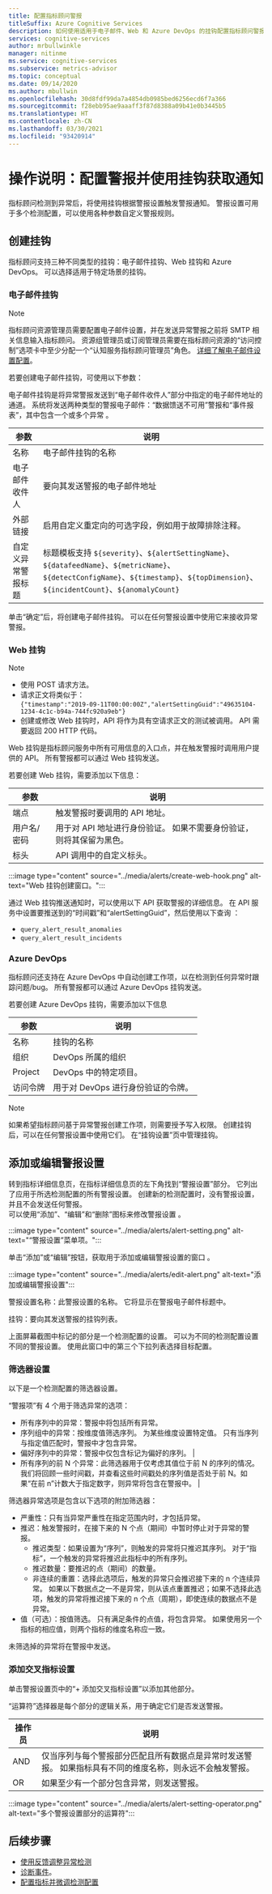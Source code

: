 ```yaml
---
title: 配置指标顾问警报
titleSuffix: Azure Cognitive Services
description: 如何使用适用于电子邮件、Web 和 Azure DevOps 的挂钩配置指标顾问警报。
services: cognitive-services
author: mrbullwinkle
manager: nitinme
ms.service: cognitive-services
ms.subservice: metrics-advisor
ms.topic: conceptual
ms.date: 09/14/2020
ms.author: mbullwin
ms.openlocfilehash: 30d8fdf99da7a4854db0985bed6256ecd6f7a366
ms.sourcegitcommit: f28ebb95ae9aaaff3f87d8388a09b41e0b3445b5
ms.translationtype: HT
ms.contentlocale: zh-CN
ms.lasthandoff: 03/30/2021
ms.locfileid: "93420914"
---
```

# <a name="how-to-configure-alerts-and-get-notifications-using-a-hook"></a>操作说明：配置警报并使用挂钩获取通知

指标顾问检测到异常后，将使用挂钩根据警报设置触发警报通知。 警报设置可用于多个检测配置，可以使用各种参数自定义警报规则。

## <a name="create-a-hook"></a>创建挂钩

指标顾问支持三种不同类型的挂钩：电子邮件挂钩、Web 挂钩和 Azure DevOps。 可以选择适用于特定场景的挂钩。       

### <a name="email-hook"></a>电子邮件挂钩

> [!Note]
> 指标顾问资源管理员需要配置电子邮件设置，并在发送异常警报之前将 SMTP 相关信息输入指标顾问。 资源组管理员或订阅管理员需要在指标顾问资源的“访问控制”选项卡中至少分配一个“认知服务指标顾问管理员”角色。 [详细了解电子邮件设置配置](../faq.md#how-to-set-up-email-settings-and-enable-alerting-by-email)。

若要创建电子邮件挂钩，可使用以下参数： 

电子邮件挂钩是将异常警报发送到“电子邮件收件人”部分中指定的电子邮件地址的通道。 系统将发送两种类型的警报电子邮件：“数据馈送不可用”警报和“事件报表”，其中包含一个或多个异常 。 

|参数 |说明  |
|---------|---------|
| 名称 | 电子邮件挂钩的名称 |
| 电子邮件收件人| 要向其发送警报的电子邮件地址|
| 外部链接 | 启用自定义重定向的可选字段，例如用于故障排除注释。 |
| 自定义异常警报标题 | 标题模板支持 `${severity}`、`${alertSettingName}`、`${datafeedName}`、`${metricName}`、`${detectConfigName}`、`${timestamp}`、`${topDimension}`、`${incidentCount}`、`${anomalyCount}`

单击“确定”后，将创建电子邮件挂钩。 可以在任何警报设置中使用它来接收异常警报。 

### <a name="web-hook"></a>Web 挂钩

> [!Note]
> * 使用 POST 请求方法。
> * 请求正文将类似于：  
    `{"timestamp":"2019-09-11T00:00:00Z","alertSettingGuid":"49635104-1234-4c1c-b94a-744fc920a9eb"}`
> * 创建或修改 Web 挂钩时，API 将作为具有空请求正文的测试被调用。 API 需要返回 200 HTTP 代码。

Web 挂钩是指标顾问服务中所有可用信息的入口点，并在触发警报时调用用户提供的 API。 所有警报都可以通过 Web 挂钩发送。

若要创建 Web 挂钩，需要添加以下信息：

|参数 |说明  |
|---------|---------|
|端点     | 触发警报时要调用的 API 地址。        |
|用户名/密码 | 用于对 API 地址进行身份验证。 如果不需要身份验证，则将其保留为黑色。         |
|标头     | API 调用中的自定义标头。        |

:::image type="content" source="../media/alerts/create-web-hook.png" alt-text="Web 挂钩创建窗口。":::

通过 Web 挂钩推送通知时，可以使用以下 API 获取警报的详细信息。 在 API 服务中设置要推送到的“时间戳”和“alertSettingGuid”，然后使用以下查询 ： 
- `query_alert_result_anomalies`
- `query_alert_result_incidents`

### <a name="azure-devops"></a>Azure DevOps

指标顾问还支持在 Azure DevOps 中自动创建工作项，以在检测到任何异常时跟踪问题/bug。 所有警报都可以通过 Azure DevOps 挂钩发送。

若要创建 Azure DevOps 挂钩，需要添加以下信息

|参数 |说明  |
|---------|---------|
| 名称 | 挂钩的名称 |
| 组织 | DevOps 所属的组织 |
| Project | DevOps 中的特定项目。 |
| 访问令牌 |  用于对 DevOps 进行身份验证的令牌。 | 

> [!Note]
> 如果希望指标顾问基于异常警报创建工作项，则需要授予写入权限。 创建挂钩后，可以在任何警报设置中使用它们。 在“挂钩设置”页中管理挂钩。

## <a name="add-or-edit-alert-settings"></a>添加或编辑警报设置

转到指标详细信息页，在指标详细信息页的左下角找到“警报设置”部分。 它列出了应用于所选检测配置的所有警报设置。 创建新的检测配置时，没有警报设置，并且不会发送任何警报。  
可以使用“添加”、“编辑”和“删除”图标来修改警报设置  。

:::image type="content" source="../media/alerts/alert-setting.png" alt-text="“警报设置”菜单项。":::

单击“添加”或“编辑”按钮，获取用于添加或编辑警报设置的窗口 。

:::image type="content" source="../media/alerts/edit-alert.png" alt-text="添加或编辑警报设置":::

警报设置名称：此警报设置的名称。 它将显示在警报电子邮件标题中。

挂钩：要向其发送警报的挂钩列表。

上面屏幕截图中标记的部分是一个检测配置的设置。 可以为不同的检测配置设置不同的警报设置。 使用此窗口中的第三个下拉列表选择目标配置。 

### <a name="filter-settings"></a>筛选器设置 

以下是一个检测配置的筛选器设置。

“警报项”有 4 个用于筛选异常的选项：

* 所有序列中的异常：警报中将包括所有异常。         
* 序列组中的异常：按维度值筛选序列。 为某些维度设置特定值。 只有当序列与指定值匹配时，警报中才包含异常。       
* 偏好序列中的异常：警报中仅包含标记为偏好的序列。        |
* 所有序列的前 N 个异常：此筛选器用于仅考虑其值位于前 N 的序列的情况。我们将回顾一些时间戳，并查看这些时间戳处的序列值是否处于前 N。如果“在前 n”计数大于指定数字，则异常将包含在警报中。        |

筛选器异常选项是包含以下选项的附加筛选器：

- 严重性：只有当异常严重性在指定范围内时，才包括异常。
- 推迟：触发警报时，在接下来的 N 个点（期间）中暂时停止对于异常的警报。
    - 推迟类型：如果设置为“序列”，则触发的异常将只推迟其序列。 对于“指标”，一个触发的异常将推迟此指标中的所有序列。
    - 推迟数量：要推迟的点（期间）的数量。
    - 非连续的重置：选择此选项后，触发的异常只会推迟接下来的 n 个连续异常。 如果以下数据点之一不是异常，则从该点重置推迟；如果不选择此选项，触发的异常将推迟接下来的 n 个点（周期），即使连续的数据点不是异常。
- 值（可选）：按值筛选。 只有满足条件的点值，将包含异常。 如果使用另一个指标的相应值，则两个指标的维度名称应一致。

未筛选掉的异常将在警报中发送。

### <a name="add-cross-metric-settings"></a>添加交叉指标设置

单击警报设置页中的“+ 添加交叉指标设置”以添加其他部分。

“运算符”选择器是每个部分的逻辑关系，用于确定它们是否发送警报。


|操作员  |说明  |
|---------|---------|
|AND     | 仅当序列与每个警报部分匹配且所有数据点是异常时发送警报。 如果指标具有不同的维度名称，则永远不会触发警报。         |
|OR     | 如果至少有一个部分包含异常，则发送警报。         |

:::image type="content" source="../media/alerts/alert-setting-operator.png" alt-text="多个警报设置部分的运算符":::

## <a name="next-steps"></a>后续步骤

- [使用反馈调整异常检测](anomaly-feedback.md)
- [诊断事件](diagnose-incident.md)。
- [配置指标并微调检测配置](configure-metrics.md)